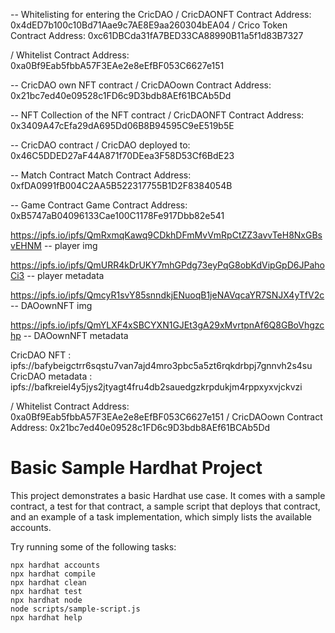 -- Whitelisting for entering the CricDAO
/ CricDAONFT Contract Address: 0x4dED7b100c10Bd71Aae9c7AE8E9aa260304bEA04
/ Crico Token Contract Address: 0xc61DBCda31fA7BED33CA88990B11a5f1d83B7327

/ Whitelist Contract Address: 0xa0Bf9Eab5fbbA57F3EAe2e8eEfBF053C6627e151

-- CricDAO own NFT contract
/ CricDAOown Contract Address: 0x21bc7ed40e09528c1FD6c9D3bdb8AEf61BCAb5Dd

-- NFT Collection of the NFT contract
/ CricDAONFT Contract Address: 0x3409A47cEfa29dA695Dd06B8B94595C9eE519b5E

-- CricDAO contract
/ CricDAO deployed to: 0x46C5DDED27aF44A871f70DEea3F58D53Cf6BdE23

-- Match Contract
Match Contract Address: 0xfDA0991fB004C2AA5B522317755B1D2F8384054B

-- Game Contract
Game Contract Address: 0xB5747aB04096133Cae100C1178Fe917Dbb82e541

https://ipfs.io/ipfs/QmRxmqKawq9CDkhDFmMvVmRpCtZZ3avvTeH8NxGBsvEHNM -- player img

https://ipfs.io/ipfs/QmURR4kDrUKY7mhGPdg73eyPqG8obKdVipGpD6JPahoCi3 -- player metadata

https://ipfs.io/ipfs/QmcyR1svY85snndkjENuoqB1jeNAVqcaYR7SNJX4yTfV2c -- DAOownNFT img

https://ipfs.io/ipfs/QmYLXF4xSBCYXN1GJEt3gA29xMvrtpnAf6Q8GBoVhgzchp -- DAOownNFT metadata

CricDAO NFT : ipfs://bafybeigctrr6sqstu7van7ajd4mro3pbc5a5zt6rqkdrbpj7gnnvh2s4su
CricDAO metadata : ipfs://bafkreiel4y5jys2jtyagt4fru4db2sauedgzkrpdukjm4rppxyxvjckvzi

/ Whitelist Contract Address: 0xa0Bf9Eab5fbbA57F3EAe2e8eEfBF053C6627e151
/ CricDAOown Contract Address: 0x21bc7ed40e09528c1FD6c9D3bdb8AEf61BCAb5Dd

# Basic Sample Hardhat Project

This project demonstrates a basic Hardhat use case. It comes with a sample contract, a test for that contract, a sample script that deploys that contract, and an example of a task implementation, which simply lists the available accounts.

Try running some of the following tasks:

```shell
npx hardhat accounts
npx hardhat compile
npx hardhat clean
npx hardhat test
npx hardhat node
node scripts/sample-script.js
npx hardhat help
```
